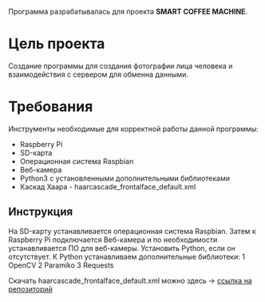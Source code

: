 ﻿Программа разрабатывалась для проекта **SMART COFFEE MACHINE**.


Цель проекта
====== 
Создание программы для создания фотографии лица человека и взаимодействия с сервером для обменна данными.

Требования
======
Инструменты необходимые для корректной работы данной программы:

* Raspberry Pi
* SD-карта
* Операционная система Raspbian
* Веб-камера
* Python3  с установленными дополнительными библиотеками
* Каскад Хаара - haarcascade_frontalface_default.xml

Инструкция
----
 На SD-карту устанавливается операционная система Raspbian. Затем к Raspberry Pi подключается Веб-камера и по необходимости устанавливается ПО для веб-камеры. Установить Python, если он отсутствует.
 К Python устанавливаем дополнительные библиотеки: 
 1 OpenCV
 2 Paramiko
 3 Requests
 
 Скачать haarcascade_frontalface_default.xml можно здесь -> [ссылка на репозиторий](https://github.com/opencv/opencv/tree/master/data/haarcascades)
